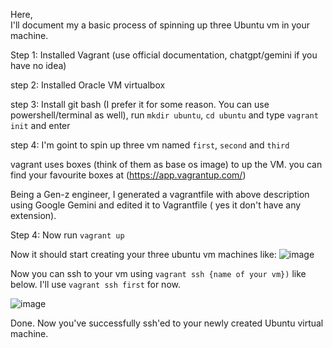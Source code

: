 Here,\
I'll document my a basic process of spinning up three Ubuntu vm in your machine.

Step 1: Installed Vagrant (use official documentation, chatgpt/gemini if you have no idea)

step 2: Installed Oracle VM virtualbox

step 3: Install git bash (I prefer it for some reason. You can use powershell/terminal as well), run `mkdir ubuntu`, `cd ubuntu` and type `vagrant init` and enter

step 4: I'm goint to spin up three vm named `first`, `second` and `third`

vagrant uses boxes (think of them as base os image) to up the VM. you can find your favourite boxes at (https://app.vagrantup.com/)


Being a Gen-z engineer, I generated a vagrantfile with above description using Google Gemini and edited it to Vagrantfile ( yes it don't have any extension).

Step 4: Now run `vagrant up`

Now it should start creating your three ubuntu vm machines like:
![image](https://github.com/sujoff/Testing-Vagrant/assets/91075040/a39cf95c-0ad9-4de9-a901-18dcb4a54095)

Now you can ssh to your vm using `vagrant ssh {name of your vm})` like below. I'll use `vagrant ssh first` for now.

![image](https://github.com/sujoff/Testing-Vagrant/assets/91075040/8faeead9-3a70-4e0d-a968-d1cddbe4ee45)

Done. Now you've successfully ssh'ed to your newly created Ubuntu virtual machine.




